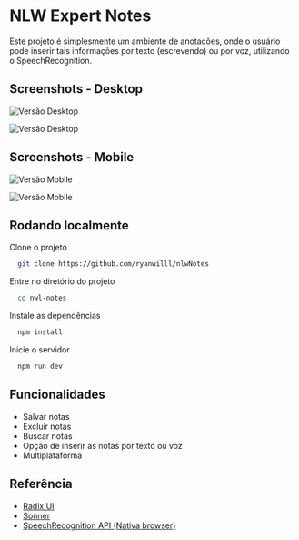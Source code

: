 # NLW Expert Notes

Este projeto é simplesmente um ambiente de anotações, onde o usuário pode inserir tais informações por texto (escrevendo) ou por voz, utilizando o SpeechRecognition.

## Screenshots - Desktop

![Versão Desktop](https://cdn.discordapp.com/attachments/445335096745000981/1214007264185290812/FireShot_Capture_001_-_NLW_Notes_-_localhost.png?ex=65f78b5e&is=65e5165e&hm=5b71f3bfbce365c627703519b1aacb321d20587dbc7b4a77d99bae58de275965&)

![Versão Desktop](https://cdn.discordapp.com/attachments/445335096745000981/1214008359880237067/FireShot_Capture_002_-_NLW_Notes_-_localhost.png?ex=65f78c64&is=65e51764&hm=42b6e0c3e6afbf3637cd17ac64e9912e01695e311e6b483636be982cd1877145&)

## Screenshots - Mobile

![Versão Mobile](https://cdn.discordapp.com/attachments/445335096745000981/1214008360194805860/FireShot_Capture_004_-_NLW_Notes_-_localhost.png?ex=65f78c64&is=65e51764&hm=e57f14ba5d724d806af81a1c93bec40f6bf3ad76320a8538c307af1111a485be&)

![Versão Mobile](https://cdn.discordapp.com/attachments/445335096745000981/1214008359402078268/FireShot_Capture_005_-_NLW_Notes_-_localhost.png?ex=65f78c64&is=65e51764&hm=262be8b361ea38a560b39f537c2c22e81c05091507b68b4cc242fccbabecb9c3&)

## Rodando localmente

Clone o projeto

```bash
  git clone https://github.com/ryanwilll/nlwNotes
```

Entre no diretório do projeto

```bash
  cd nwl-notes
```

Instale as dependências

```bash
  npm install
```

Inicie o servidor

```bash
  npm run dev
```

## Funcionalidades

- Salvar notas
- Excluir notas
- Buscar notas
- Opção de inserir as notas por texto ou voz
- Multiplataforma

## Referência

- [Radix UI](https://www.radix-ui.com/)
- [Sonner](https://sonner.emilkowal.ski/)
- [SpeechRecognition API (Nativa browser)](https://developer.mozilla.org/en-US/docs/Web/API/SpeechRecognition)
